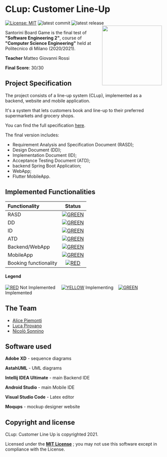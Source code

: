 # CLup: Customer Line-Up
[![License: MIT][license-image]][license]
![latest commit](https://img.shields.io/github/last-commit/PiroX4256/SE2-Piemonti-Pirovano-Sonnino?color=red)
![latest release](https://img.shields.io/github/v/release/PiroX4256/SE2-Piemonti-Pirovano-Sonnino?color=green)
<img src="https://github.com/S0NN1/SE2-Piemonti-Pirovano-Sonnino/blob/main/RASD/assets/queue.svg" width=192 height=192 align="right"/>

Santorini Board Game is the final test of **"Software Engineering 2"**, course of **"Computer Science Engineering"** held at Politecnico di Milano (2020/2021).

**Teacher** Matteo Giovanni Rossi

**Final Score**: 30/30

## Project Specification
The project consists of a line-up system (CLup), implemented as a backend, website and mobile application.

It's a system that lets customers book and line-up to their preferred supermarkets and grocery shops.

You can find the full specification [here](https://github.com/S0NN1/SE2-Piemonti-Pirovano-Sonnino/blob/main/specs).

The final version includes:
* Requirement Analysis and Specification Document (RASD);
* Design Document (DD);
* Implementation Document (ID);
* Acceptance Testing Document (ATD);
* backend Spring Boot Application;
* WebApp;
* Flutter MobileApp.


## Implemented Functionalities
| Functionality | Status |
|:-----------------------|:------------------------------------:|
| RASD | [![GREEN](https://placehold.it/15/44bb44/44bb44)](https://github.com/S0NN1/SE2-Piemonti-Pirovano-Sonnino/tree/main/RASD) |
| DD | [![GREEN](https://placehold.it/15/44bb44/44bb44)](https://github.com/S0NN1/SE2-Piemonti-Pirovano-Sonnino/tree/main/DD) |
| ID |[![GREEN](https://placehold.it/15/44bb44/44bb44)](https://github.com/S0NN1/SE2-Piemonti-Pirovano-Sonnino/tree/main/IT) |
| ATD | [![GREEN](https://placehold.it/15/44bb44/44bb44)](https://github.com/S0NN1/SE2-Piemonti-Pirovano-Sonnino/tree/main/AT) |
| Backend/WebApp | [![GREEN](https://placehold.it/15/44bb44/44bb44)](https://github.com/S0NN1/SE2-Piemonti-Pirovano-Sonnino/tree/main/IT/Implementation/Backend) |
| MobileApp | [![GREEN](https://placehold.it/15/44bb44/44bb44)](https://github.com/S0NN1/SE2-Piemonti-Pirovano-Sonnino/tree/main/IT/Implementation/MobileApp/c_lup) |
| Booking functionality | [![RED](https://placehold.it/15/f03c15/f03c15)]() |

#### Legend
[![RED](https://placehold.it/15/f03c15/f03c15)]() Not Implemented &nbsp;&nbsp;&nbsp;&nbsp;[![YELLOW](https://placehold.it/15/ffdd00/ffdd00)]() Implementing&nbsp;&nbsp;&nbsp;&nbsp;[![GREEN](https://placehold.it/15/44bb44/44bb44)]() Implemented


## The Team
* [Alice Piemonti](https://github.com/AlicePiemonti)
* [Luca Pirovano](https://github.com/PiroX4256)
* [Nicolò Sonnino](https://github.com/S0NN1)

## Software used
**Adobe XD** - sequence diagrams

  **AstahUML** - UML diagrams

**Intellij IDEA Ultimate** - main Backend IDE 

**Android Studio** - main Mobile IDE 

**Visual Studio Code** - Latex editor

**Moqups** - mockup designer website

## Copyright and license
CLup: Customer Line Up is copyrighted 2021.

Licensed under the **[MIT License](https://github.com/S0NN1/SE2-Piemonti-Pirovano-Sonnino/blob/main/LICENSE)** ;
you may not use this software except in compliance with the License.







[license]: https://github.com/S0NN1/ing-sw-2020-piemonti-pirovano-sonnino/blob/master/LICENSE
[license-image]: https://img.shields.io/badge/License-MIT-blue.svg

